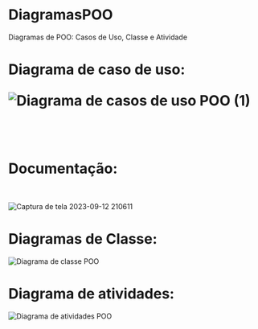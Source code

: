 # DiagramasPOO
Diagramas de POO: Casos de Uso, Classe e Atividade <br>

<h1>Diagrama de caso de uso:
  
![Diagrama de casos de uso POO (1)](https://github.com/Nickolas-Garciaa/DiagramasPOO/assets/128262640/e00ddbbc-9cd5-4926-bba0-6b7bd1f3949f)

<br>

<h1>Documentação:</h1> <br>


![Captura de tela 2023-09-12 210611](https://github.com/Nickolas-Garciaa/DiagramasPOO/assets/128262640/30179f08-7d3e-42ad-915b-ceedbe33ae45)


<h1>Diagramas de Classe:</h1>


![Diagrama de classe POO](https://github.com/Nickolas-Garciaa/DiagramasPOO/assets/128262640/1d58d1f1-f949-4fc5-b460-6c5f886ac7df)
<br>

<h1>Diagrama de atividades:</h1>

![Diagrama de atividades POO](https://github.com/Nickolas-Garciaa/DiagramasPOO/assets/128262640/ef71bdf7-4241-48fe-bf39-91b0c4784343)

